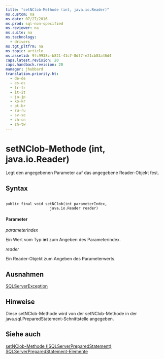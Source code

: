 ```yaml
---
title: "setNClob-Methode (int, java.io.Reader)"
ms.custom: na
ms.date: 07/27/2016
ms.prod: sql-non-specified
ms.reviewer: na
ms.suite: na
ms.technology: 
  - drivers
ms.tgt_pltfrm: na
ms.topic: article
ms.assetid: 9fc9938c-b821-41c7-8df7-e21cb83a46d4
caps.latest.revision: 20
caps.handback.revision: 20
manager: jhubbard
translation.priority.ht: 
  - de-de
  - es-es
  - fr-fr
  - it-it
  - ja-jp
  - ko-kr
  - pt-br
  - ru-ru
  - sv-se
  - zh-cn
  - zh-tw
---
```

# setNClob-Methode (int, java.io.Reader)
  Legt den angegebenen Parameter auf das angegebene Reader\-Objekt fest.  
  
## Syntax  
  
```  
  
public final void setNClob(int parameterIndex,  
                    java.io.Reader reader)  
```  
  
#### Parameter  
 *parameterIndex*  
  
 Ein Wert vom Typ **int** zum Angeben des Parameterindex.  
  
 *reader*  
  
 Ein Reader\-Objekt zum Angeben des Parameterwerts.  
  
## Ausnahmen  
 [SQLServerException](../content/SQLServerException-Class.md)  
  
## Hinweise  
 Diese setNClob\-Methode wird von der setNClob\-Methode in der java.sql.PreparedStatement\-Schnittstelle angegeben.  
  
## Siehe auch  
 [setNClob-Methode &#40;ISQLServerPreparedStatement&#41;](../content/setNClob-Method--SQLServerPreparedStatement-.md)   
 [SQLServerPreparedStatement-Elemente](../content/SQLServerPreparedStatement-Members.md)  
  
  